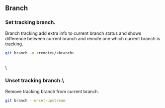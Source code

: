 ## Branch

### Set tracking branch.
Branch tracking add extra info to current branch status and shows difference between current branch and remote one which current branch is tracking.
```sh
git branch -u <remote>/<branch>
```
\
\
### Unset tracking branch.\
Remove tracking branch from current branch.
```sh
git branch --unset-upstream
```
